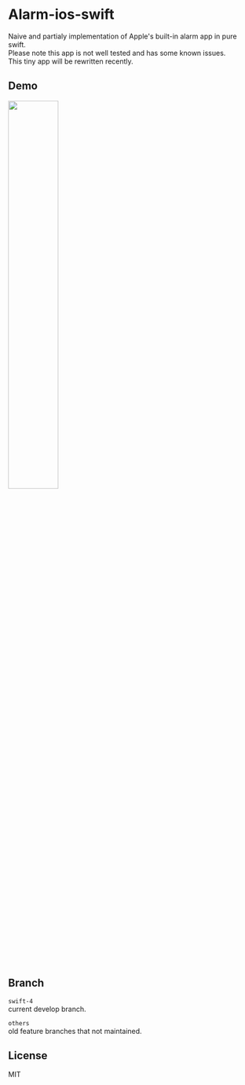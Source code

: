 # Alarm-ios-swift     

Naive and partialy implementation of Apple's built-in alarm app in pure swift.    
Please note this app is not well tested and has some known issues.    
This tiny app will be rewritten recently.    

## Demo     
<img src="https://user-images.githubusercontent.com/3120754/35099515-9c910b2c-fc9b-11e7-8b07-fb8437a1368a.gif" width="45%" height="45%"> 

## Branch     
`swift-4`      
current develop branch.

`others`         
old feature branches that not maintained.


## License      
MIT

